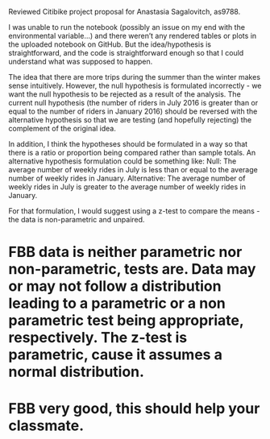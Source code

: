 Reviewed Citibike project proposal for Anastasia Sagalovitch, as9788.

I was unable to run the notebook (possibly an issue on my end with the environmental variable…) and there weren’t any rendered tables or plots in the uploaded notebook on GitHub. But the idea/hypothesis is straightforward, and the code is straightforward enough so that I could understand what was supposed to happen.

The idea that there are more trips during the summer than the winter makes sense intuitively. However, the null hypothesis is formulated incorrectly - we want the null hypothesis to be rejected as a result of the analysis. The current null hypothesis (the number of riders in July 2016 is greater than or equal to the number of riders in January 2016) should be reversed with the alternative hypothesis so that we are testing (and hopefully rejecting) the complement of the original idea. 

In addition, I think the hypotheses should be formulated in a way so that there is a ratio or proportion being compared rather than sample totals. An alternative hypothesis formulation could be something like:
Null: The average number of weekly rides in July is less than or equal to the average number of weekly rides in January.
Alternative: The average number of weekly rides in July is greater to the average number of weekly rides in January.

For that formulation, I would suggest using a z-test to compare the means - the data is non-parametric and unpaired.

# FBB data is neither parametric nor non-parametric, tests are. Data may or may not follow a distribution leading to a parametric or a non parametric test being appropriate, respectively. The z-test is parametric, cause it assumes a normal distribution.

# FBB very good, this should help your classmate.
